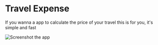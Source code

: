 # Travel Expense

If you wanna a app to calculate the price of your travel this is for you, it's simple and fast

![Screenshot the app](https://github.com/Checyr/TravelExpenseApp/tree/main/img/screenshot.jpeg?raw=true)
